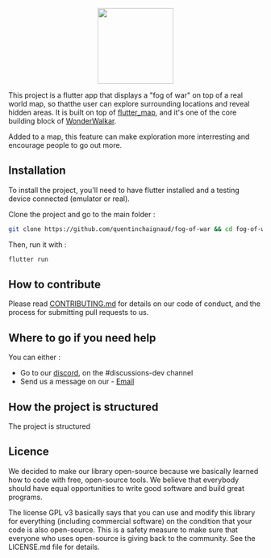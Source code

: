 <p align="center">
  <img width="150"  src="https://github.com/quentinchaignaud/fog-of-war/assets/115201795/b18ba40c-cf89-4563-aa77-fa53cf470020)0">
</p>

This project is a flutter app that displays a "fog of war" on top of a real world map, so thatthe user can explore surrounding locations and reveal hidden areas. 
It is built on top of [flutter_map](https://pub.dev/packages/flutter_map), and it's one of the core building block of [WonderWalkar](https://wonderwalkar.com/). 

Added to a map, this feature can make exploration more interresting and encourage people to go out more.

## Installation

To install the project, you'll need to have flutter installed and a testing device connected (emulator or real).

Clone the project and go to the main folder :
```bash
git clone https://github.com/quentinchaignaud/fog-of-war && cd fog-of-war
```

Then, run it with : 
```bash
flutter run
```

## How to contribute

Please read [CONTRIBUTING.md](https://github.com/quentinchaignaud/fog-of-war/blob/main/CONTRIBUTING.md) for details on our code of conduct, and the process for submitting pull requests to us.

## Where to go if you need help

You can either :
- Go to our [discord](https://discord.gg/R9gtXaZzfs), on the #discussions-dev channel
- Send us a message on our - [Email](mailto:contact@wonderwalkar.com?subject=[GitHub]%20Source%20Han%20Sans) 

## How the project is structured

The project is structured 

## Licence

We decided to make our library open-source because we basically learned how to code with free, open-source tools. We believe that everybody should have equal opportunities to write good software and build great programs.

The license GPL v3 basically says that you can use and modify this library for everything (including commercial software) on the condition that your code is also open-source. This is a safety measure to make sure that everyone who uses open-source is giving back to the community. See the LICENSE.md file for details.
